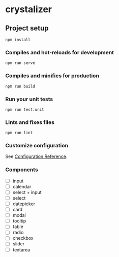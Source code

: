 # crystalizer

## Project setup
```
npm install
```

### Compiles and hot-reloads for development
```
npm run serve
```

### Compiles and minifies for production
```
npm run build
```

### Run your unit tests
```
npm run test:unit
```

### Lints and fixes files
```
npm run lint
```

### Customize configuration
See [Configuration Reference](https://cli.vuejs.org/config/).



### Components

* [ ] input
* [ ] calendar
* [ ] select + input
* [ ] select
* [ ] datepicker
* [ ] card
* [ ] modal
* [ ] tooltip
* [ ] table
* [ ] radio
* [ ] checkbox
* [ ] slider
* [ ] textarea
